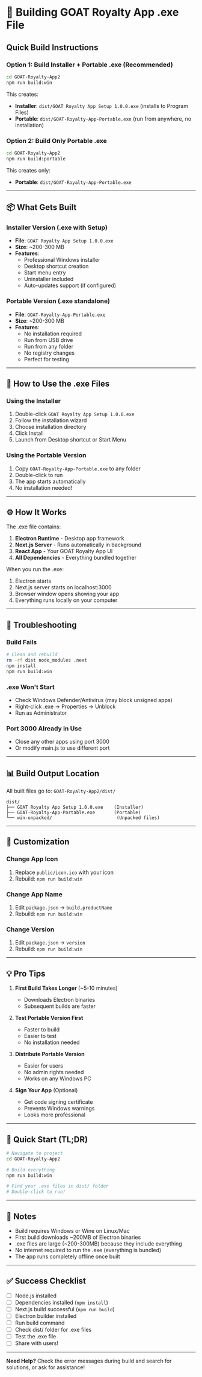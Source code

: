 # 🚀 Building GOAT Royalty App .exe File

## Quick Build Instructions

### Option 1: Build Installer + Portable .exe (Recommended)
```bash
cd GOAT-Royalty-App2
npm run build:win
```

This creates:
- **Installer**: `dist/GOAT Royalty App Setup 1.0.0.exe` (installs to Program Files)
- **Portable**: `dist/GOAT-Royalty-App-Portable.exe` (run from anywhere, no installation)

### Option 2: Build Only Portable .exe
```bash
cd GOAT-Royalty-App2
npm run build:portable
```

This creates only:
- **Portable**: `dist/GOAT-Royalty-App-Portable.exe`

---

## 📦 What Gets Built

### Installer Version (.exe with Setup)
- **File**: `GOAT Royalty App Setup 1.0.0.exe`
- **Size**: ~200-300 MB
- **Features**:
  - Professional Windows installer
  - Desktop shortcut creation
  - Start menu entry
  - Uninstaller included
  - Auto-updates support (if configured)

### Portable Version (.exe standalone)
- **File**: `GOAT-Royalty-App-Portable.exe`
- **Size**: ~200-300 MB
- **Features**:
  - No installation required
  - Run from USB drive
  - Run from any folder
  - No registry changes
  - Perfect for testing

---

## 🎯 How to Use the .exe Files

### Using the Installer
1. Double-click `GOAT Royalty App Setup 1.0.0.exe`
2. Follow the installation wizard
3. Choose installation directory
4. Click Install
5. Launch from Desktop shortcut or Start Menu

### Using the Portable Version
1. Copy `GOAT-Royalty-App-Portable.exe` to any folder
2. Double-click to run
3. The app starts automatically
4. No installation needed!

---

## ⚙️ How It Works

The .exe file contains:
1. **Electron Runtime** - Desktop app framework
2. **Next.js Server** - Runs automatically in background
3. **React App** - Your GOAT Royalty App UI
4. **All Dependencies** - Everything bundled together

When you run the .exe:
1. Electron starts
2. Next.js server starts on localhost:3000
3. Browser window opens showing your app
4. Everything runs locally on your computer

---

## 🐛 Troubleshooting

### Build Fails
```bash
# Clean and rebuild
rm -rf dist node_modules .next
npm install
npm run build:win
```

### .exe Won't Start
- Check Windows Defender/Antivirus (may block unsigned apps)
- Right-click .exe → Properties → Unblock
- Run as Administrator

### Port 3000 Already in Use
- Close any other apps using port 3000
- Or modify main.js to use different port

---

## 📊 Build Output Location

All built files go to: `GOAT-Royalty-App2/dist/`

```
dist/
├── GOAT Royalty App Setup 1.0.0.exe    (Installer)
├── GOAT-Royalty-App-Portable.exe       (Portable)
└── win-unpacked/                        (Unpacked files)
```

---

## 🎨 Customization

### Change App Icon
1. Replace `public/icon.ico` with your icon
2. Rebuild: `npm run build:win`

### Change App Name
1. Edit `package.json` → `build.productName`
2. Rebuild: `npm run build:win`

### Change Version
1. Edit `package.json` → `version`
2. Rebuild: `npm run build:win`

---

## 💡 Pro Tips

1. **First Build Takes Longer** (~5-10 minutes)
   - Downloads Electron binaries
   - Subsequent builds are faster

2. **Test Portable Version First**
   - Faster to build
   - Easier to test
   - No installation needed

3. **Distribute Portable Version**
   - Easier for users
   - No admin rights needed
   - Works on any Windows PC

4. **Sign Your App** (Optional)
   - Get code signing certificate
   - Prevents Windows warnings
   - Looks more professional

---

## 🚀 Quick Start (TL;DR)

```bash
# Navigate to project
cd GOAT-Royalty-App2

# Build everything
npm run build:win

# Find your .exe files in dist/ folder
# Double-click to run!
```

---

## 📝 Notes

- Build requires Windows or Wine on Linux/Mac
- First build downloads ~200MB of Electron binaries
- .exe files are large (~200-300MB) because they include everything
- No internet required to run the .exe (everything is bundled)
- The app runs completely offline once built

---

## ✅ Success Checklist

- [ ] Node.js installed
- [ ] Dependencies installed (`npm install`)
- [ ] Next.js build successful (`npm run build`)
- [ ] Electron builder installed
- [ ] Run build command
- [ ] Check dist/ folder for .exe files
- [ ] Test the .exe file
- [ ] Share with users!

---

**Need Help?** Check the error messages during build and search for solutions, or ask for assistance!
